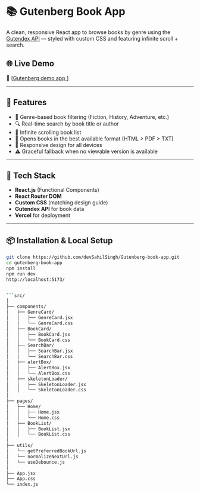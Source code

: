 # 📚 Gutenberg Book App

A clean, responsive React app to browse books by genre using the [Gutendex API](http://skunkworks.ignitesol.com:8000/) — styled with custom CSS and featuring infinite scroll + search.

## 🌐 Live Demo

🔗 [[Gutenberg demo app ](https://gutenberg-book-app.vercel.app/)]

---

## 🚀 Features

- 🎯 Genre-based book filtering (Fiction, History, Adventure, etc.)
- 🔍 Real-time search by book title or author
- 🔁 Infinite scrolling book list
- 📖 Opens books in the best available format (HTML > PDF > TXT)
- 📱 Responsive design for all devices
- ⚠️ Graceful fallback when no viewable version is available

---

## 🧱 Tech Stack

- **React.js** (Functional Components)
- **React Router DOM**
- **Custom CSS** (matching design guide)
- **Gutendex API** for book data
- **Vercel** for deployment

---

## 📦 Installation & Local Setup

```bash
git clone https://github.com/devSahilSingh/Gutenberg-book-app.git
cd gutenberg-book-app
npm install
npm run dev
http://localhost:5173/


```src/
│
├── components/
│   ├── GenreCard/
│   │   ├── GenreCard.jsx
│   │   └── GenreCard.css
│   ├── BookCard/
│   │   ├── BookCard.jsx
│   │   └── BookCard.css
│   ├── SearchBar/
│   │   ├── SearchBar.jsx
│   │   └── SearchBar.css
│   ├── alertBox/
│   │   ├── AlertBox.jsx
│   │   └── AlertBox.css
│   ├── skeletonLoader/
│   │   ├── SkeletonLoader.jsx
│   │   └── SkeletonLoader.css
│
├── pages/
│   ├── Home/
│   │   ├── Home.jsx
│   │   └── Home.css
│   ├── BookList/
│   │   ├── BookList.jsx
│   │   └── BookList.css
│
├── utils/
│   └── getPreferredBookUrl.js
│   └── normalizeNextUrl.js
│   └── useDebounce.js
│
├── App.jsx
├── App.css
└── index.js
```

